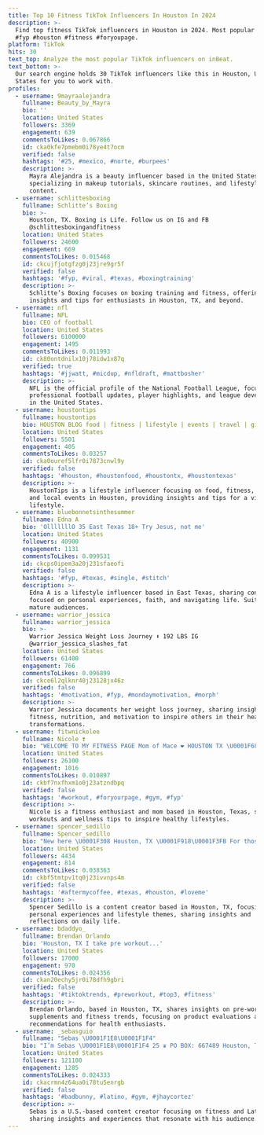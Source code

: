 ```yaml
---
title: Top 10 Fitness TikTok Influencers In Houston In 2024
description: >-
  Find top fitness TikTok influencers in Houston in 2024. Most popular hashtags:
  #fyp #houston #fitness #foryoupage.
platform: TikTok
hits: 30
text_top: Analyze the most popular TikTok influencers on inBeat.
text_bottom: >-
  Our search engine holds 30 TikTok influencers like this in Houston, United
  States for you to work with.
profiles:
  - username: 9mayraalejandra
    fullname: Beauty_by_Mayra
    bio: ''
    location: United States
    followers: 3369
    engagement: 639
    commentsToLikes: 0.067866
    id: cka0kfe7pmebm0i78ye4t7ocm
    verified: false
    hashtags: '#25, #mexico, #norte, #burpees'
    description: >-
      Mayra Alejandra is a beauty influencer based in the United States,
      specializing in makeup tutorials, skincare routines, and lifestyle
      content.
  - username: schlittesboxing
    fullname: Schlitte’s Boxing
    bio: >-
      Houston, TX. Boxing is Life. Follow us on IG and FB
      @schlittesboxingandfitness
    location: United States
    followers: 24600
    engagement: 669
    commentsToLikes: 0.015468
    id: ckcujfjotgfzg0j23jre9gr5f
    verified: false
    hashtags: '#fyp, #viral, #texas, #boxingtraining'
    description: >-
      Schlitte’s Boxing focuses on boxing training and fitness, offering
      insights and tips for enthusiasts in Houston, TX, and beyond.
  - username: nfl
    fullname: NFL
    bio: CEO of football
    location: United States
    followers: 6100000
    engagement: 1495
    commentsToLikes: 0.011993
    id: ck80ontdnilx10j78idw1x87q
    verified: true
    hashtags: '#jjwatt, #micdup, #nfldraft, #mattbosher'
    description: >-
      NFL is the official profile of the National Football League, focusing on
      professional football updates, player highlights, and league developments
      in the United States.
  - username: houstontips
    fullname: houstontips
    bio: HOUSTON BLOG food | fitness | lifestyle | events | travel | giveaways
    location: United States
    followers: 5501
    engagement: 405
    commentsToLikes: 0.03257
    id: cka0ouref5lfr0i7873cnwl9y
    verified: false
    hashtags: '#houston, #houstonfood, #houstontx, #houstontexas'
    description: >-
      HoustonTips is a lifestyle influencer focusing on food, fitness, travel,
      and local events in Houston, providing insights and tips for a vibrant
      lifestyle.
  - username: bluebonnetsinthesummer
    fullname: Edna A
    bio: 'OlllllllO 35 East Texas 18+ Try Jesus, not me'
    location: United States
    followers: 40900
    engagement: 1131
    commentsToLikes: 0.099531
    id: ckcps0ipem3a20j231sfaeofi
    verified: false
    hashtags: '#fyp, #texas, #single, #stitch'
    description: >-
      Edna A is a lifestyle influencer based in East Texas, sharing content
      focused on personal experiences, faith, and navigating life. Suitable for
      mature audiences.
  - username: warrior_jessica
    fullname: warrior_jessica
    bio: >-
      Warrior Jessica Weight Loss Journey ⬇️ 192 LBS IG
      @warrior_jessica_slashes_fat
    location: United States
    followers: 61400
    engagement: 766
    commentsToLikes: 0.096899
    id: ckce6l2qlknr40j23128jx46z
    verified: false
    hashtags: '#motivation, #fyp, #mondaymotivation, #morph'
    description: >-
      Warrior Jessica documents her weight loss journey, sharing insights on
      fitness, nutrition, and motivation to inspire others in their health
      transformations.
  - username: fitwnickolee
    fullname: Nicole ❣️
    bio: "WELCOME TO MY FITNESS PAGE Mom of Mace ❤️ HOUSTON TX \U0001F680 \U0001F48D \U0001F468‍\U0001F469‍\U0001F466❤️"
    location: United States
    followers: 26100
    engagement: 1016
    commentsToLikes: 0.010897
    id: ckbf7nxfhxm1o0j23atzndbpq
    verified: false
    hashtags: '#workout, #foryourpage, #gym, #fyp'
    description: >-
      Nicole is a fitness enthusiast and mom based in Houston, Texas, sharing
      workouts and wellness tips to inspire healthy lifestyles.
  - username: spencer_sedillo
    fullname: Spencer_sedillo
    bio: "New here \U0001F308 Houston, TX \U0001F918\U0001F3FB For those asking: He/Him"
    location: United States
    followers: 4434
    engagement: 814
    commentsToLikes: 0.038363
    id: ckbf5tmtpv1tq0j23ivvnps4m
    verified: false
    hashtags: '#aftermycoffee, #texas, #houston, #loveme'
    description: >-
      Spencer Sedillo is a content creator based in Houston, TX, focusing on
      personal experiences and lifestyle themes, sharing insights and
      reflections on daily life.
  - username: bdaddyo_
    fullname: Brendan Orlando
    bio: 'Houston, TX I take pre workout...'
    location: United States
    followers: 17000
    engagement: 970
    commentsToLikes: 0.024356
    id: ckan20echy5jr0i78dfh9gbri
    verified: false
    hashtags: '#tiktoktrends, #preworkout, #top3, #fitness'
    description: >-
      Brendan Orlando, based in Houston, TX, shares insights on pre-workout
      supplements and fitness trends, focusing on product evaluations and
      recommendations for health enthusiasts.
  - username: _sebasguio
    fullname: "Sebas \U0001F1E8\U0001F1F4"
    bio: "I’m Sebas \U0001F1E8\U0001F1F4 25 ♛ PO BOX: 667489 Houston, TX, 77266"
    location: United States
    followers: 121100
    engagement: 1285
    commentsToLikes: 0.024333
    id: ckacrmn4z64ua0i78tu5enrgb
    verified: false
    hashtags: '#badbunny, #latino, #gym, #jhaycortez'
    description: >-
      Sebas is a U.S.-based content creator focusing on fitness and Latin music,
      sharing insights and experiences that resonate with his audience.
---
```


